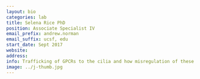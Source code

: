 ```yaml
---
layout: bio
categories: lab
title: Selena Rice PhD
position: Associate Specialist IV
email_prefix: andrew.norman
email_suffix: ucsf, edu
start_date: Sept 2017
website:
address:
info: Trafficking of GPCRs to the cilia and how misregulation of these receptors leads to disease. I am also the lab manager.
image: ../j-thumb.jpg
---
```

